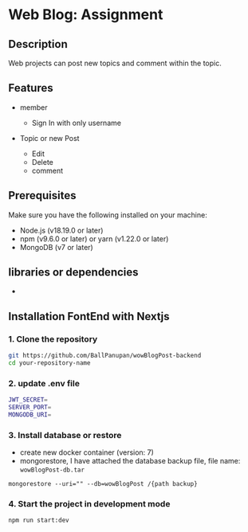# Web Blog: Assignment

## Description

Web projects can post new topics and comment within the topic.


## Features

- member 
  - Sign In with only username

- Topic or new Post
  - Edit 
  - Delete
  - comment


## Prerequisites

Make sure you have the following installed on your machine:

- Node.js (v18.19.0 or later)
- npm (v9.6.0 or later) or yarn (v1.22.0 or later)
- MongoDB (v7 or later)

## libraries or dependencies
- 

## Installation FontEnd with Nextjs

### 1. Clone the repository

```bash
git https://github.com/BallPanupan/wowBlogPost-backend
cd your-repository-name
```

### 2. update .env file 
```bash
JWT_SECRET=
SERVER_PORT=
MONGODB_URI=
```

### 3. Install database or restore
  - create new docker container (version: 7)
  - mongorestore, I have attached the database backup file, file name: `wowBlogPost-db.tar`

```
mongorestore --uri="" --db=wowBlogPost /{path backup}

```

### 4. Start the project in development mode
```
npm run start:dev                                                
```
